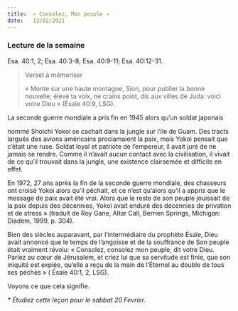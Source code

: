 ```yaml
---
title:  « Consolez, Mon peuple »
date:   13/02/2021
---
```


### Lecture de la semaine
Esa. 40:1, 2; Esa. 40:3-8; Esa. 40:9-11; Esa. 40:12-31.

> <p>Verset à mémoriser</p>
> « Monte sur une haute montagne, Sion, pour publier la bonne nouvelle; élève ta voix, ne crains point, dis aux villes de Juda: voici votre Dieu » (Ésaïe 40:9, LSG).

La seconde guerre mondiale a pris fin en 1945 alors qu’un soldat japonais

nommé Shoichi Yokoi se cachait dans la jungle sur l’ile de Guam. Des tracts largués des avions américains proclamaient la paix, mais Yokoi pensait que c’était une ruse. Soldat loyal et patriote de l’empereur, il avait juré de ne jamais se rendre. Comme il n’avait aucun contact avec la civilisation, il vivait de ce qu’il trouvait dans la jungle, une existence clairsemée et difficile en effet.

En 1972, 27 ans après la fin de la seconde guerre mondiale, des chasseurs ont croisé Yokoi alors qu’il pêchait, et ce n’est qu’alors qu’il a appris que le message de paix avait été vrai. Alors que le reste de son peuple jouissait de la paix depuis des décennies, Yokoi avait enduré des décennies de privation et de stress » (traduit de Roy Gane, Altar Call, Berrien Springs, Michigan: Diadem, 1999, p. 304).

Bien des siècles auparavant, par l’intermédiaire du prophète Ésaïe, Dieu avait annoncé que le temps de l’angoisse et de la souffrance de Son peuple était vraiment révolu: « Consolez, consolez mon peuple, dit votre Dieu. Parlez au cœur de Jérusalem, et criez lui que sa servitude est finie, que son iniquité est expiée, qu’elle a reçu de la main de l’Éternel au double de tous ses péchés » ( Ésaïe 40:1, 2, LSG).

Voyons ce que cela signifie.

_* Étudiez cette leçon pour le sabbat 20 Fevrier._